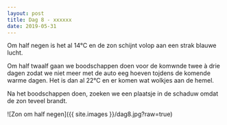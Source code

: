 ```yaml
---
layout: post
title: Dag 8 - xxxxxx
date: 2019-05-31
---
```

Om half negen is het al 14°C en de zon schijnt volop aan een strak blauwe lucht.  

Om half twaalf gaan we boodschappen doen voor de komwnde twee à drie dagen zodat we niet meer met de auto eeg hoeven tojdens de komende warme dagen. Het is dan al 22°C en er komen wat wolkjes aan de hemel.  

Na het boodschappen doen, zoeken we een plaatsje in de schaduw omdat de zon teveel brandt.  


![Zon om half negen]({{ site.images }}/dag8.jpg?raw=true)
